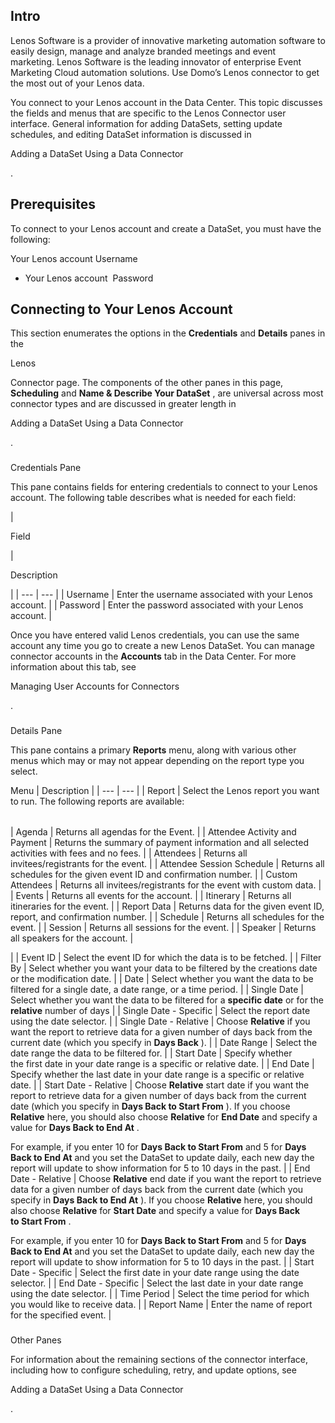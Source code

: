 

Intro
-------

Lenos Software is a provider of innovative marketing automation software to easily design, manage and analyze branded meetings and event marketing. Lenos Software is the leading innovator of enterprise Event Marketing Cloud automation solutions. Use Domo’s Lenos connector to get the most out of your Lenos data.


 You connect to your Lenos account in the Data Center. This topic discusses the fields and menus that are specific to the Lenos Connector user interface. General information for adding DataSets, setting update schedules, and editing DataSet information is discussed in

Adding a DataSet Using a Data Connector

.


 Prerequisites
---------------

To connect to your Lenos account and create a DataSet, you must have the following:

 Your Lenos account Username
* Your Lenos account  Password

Connecting to Your Lenos Account
----------------------------------


 This section enumerates the options in the
 **Credentials**
 and
 **Details**
 panes in the

Lenos

Connector page. The components of the other panes in this page,
 **Scheduling**
 and
 **Name & Describe Your DataSet**
 , are universal across most connector types and are discussed in greater length in

Adding a DataSet Using a Data Connector

.


###

Credentials Pane


 This pane contains fields for entering credentials to connect to your Lenos account. The following table describes what is needed for each field:


|

Field

|

Description

|
| --- | --- |
|
 Username
  |
 Enter the username associated with your Lenos account.
  |
|
 Password
  |
 Enter the password associated with your Lenos account.
  |


 Once you have entered valid Lenos credentials, you can use the same account any time you go to create a new Lenos DataSet. You can manage connector accounts in the
 **Accounts**
 tab in the Data Center. For more information about this tab, see

Managing User Accounts for Connectors

.


###
 Details Pane

This pane contains a primary
 **Reports**
 menu, along with various other menus which may or may not appear depending on the report type you select.


 Menu
  |
 Description
  |
| --- | --- |
|
 Report
  |
 Select the Lenos report you want to run. The following reports are available:


|  |  |
| --- | --- |
|
 Agenda
  |
 Returns all agendas for the Event.
  |
|
 Attendee Activity and Payment
  |
 Returns the summary of payment information and all selected activities with fees and no fees.
  |
|
 Attendees
  |
 Returns all invitees/registrants for the event.
  |
|
 Attendee Session Schedule
  |
 Returns all schedules for the given event ID and confirmation number.
  |
|
 Custom Attendees
  |
 Returns all invitees/registrants for the event with custom data.
  |
|
 Events
  |
 Returns all events for the account.
  |
|
 Itinerary
  |
 Returns all itineraries for the event.
  |
|
 Report Data
  |
 Returns data for the given event ID, report, and confirmation number.
  |
|
 Schedule
  |
 Returns all schedules for the event.
  |
|
 Session
  |
 Returns all sessions for the event.
  |
|
 Speaker
  |
 Returns all speakers for the account.
  |

|
|
 Event ID
  |
 Select the event ID for which the data is to be fetched.
  |
|
 Filter By
  |
 Select whether you want your data to be filtered by the creations date or the modification date.
  |
|
 Date
  |
 Select whether you want the data to be filtered for a single date, a date range, or a time period.
  |
|
 Single Date
  |
 Select whether you want the data to be filtered for a
 **specific date**
 or for the
 **relative**
 number of days
  |
|
 Single Date - Specific
  |
 Select the report date using the date selector.
  |
|
 Single Date - Relative
  |
 Choose
 ****Relative****
 if you want the report to retrieve data for a given number of days back from the current date (which you specify in
 ****Days Back****
 ).
  |
|
 Date Range
  |
 Select the date range the data to be filtered for.
  |
|
 Start Date
  |
 Specify whether the first date in your date range is a specific or relative date.
  |
|
 End Date
  |
 Specify whether the last date in your date range is a specific or relative date.
  |
|
 Start Date - Relative
  |
 Choose
 ****Relative****
 start date if you want the report to retrieve data for a given number of days back from the current date (which you specify in
 ****Days Back to Start From****
 ). If you choose
 ****Relative****
 here, you should also choose
 ****Relative****
 for
 ****End Date****
 and specify a value for
 ****Days Back to End At****
 .


 For example, if you enter 10 for
 ****Days Back to Start From****
 and 5 for
 ****Days Back to End At****
 and you set the DataSet to update daily, each new day the report will update to show information for 5 to 10 days in the past.
  |
|
 End Date - Relative
  |
 Choose
 ****Relative****
 end date if you want the report to retrieve data for a given number of days back from the current date (which you specify in
 ****Days Back to End At****
 ). If you choose
 ****Relative****
 here, you should also choose
 ****Relative****
 for
 ****Start Date****
 and specify a value for
 ****Days Back to Start From****
 .


 For example, if you enter 10 for
 ****Days Back to Start From****
 and 5 for
 ****Days Back to End At****
 and you set the DataSet to update daily, each new day the report will update to show information for 5 to 10 days in the past.
  |
|
 Start Date - Specific
  |
 Select the first date in your date range using the date selector.
  |
|
 End Date - Specific
  |
 Select the last date in your date range using the date selector.
  |
|
 Time Period
  |
 Select the time period for which you would like to receive data.
  |
|
 Report Name
  |
 Enter the name of report for the specified event.
  |


###
 Other Panes

For information about the remaining sections of the connector interface, including how to configure scheduling, retry, and update options, see

Adding a DataSet Using a Data Connector

.

